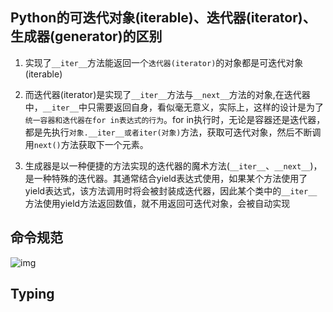 ## Python的可迭代对象(iterable)、迭代器(iterator)、生成器(generator)的区别

1. 实现了`__iter__`方法能返回一个`迭代器(iterator)`的对象都是可迭代对象(iterable)

2. 而迭代器(iterator)是实现了`__iter__`方法与`__next__`方法的对象,在迭代器中，`__iter__`中只需要返回自身，看似毫无意义，实际上，这样的设计是为了`统一容器和迭代器在for in表达式的行为`。for in执行时，无论是容器还是迭代器，都是先执行`对象.__iter__或者iter(对象)`方法，获取可迭代对象，然后不断调用`next()`方法获取下一个元素。
3. 生成器是以一种便捷的方法实现的迭代器的魔术方法(`__iter__`、`__next__`)，是一种特殊的迭代器。其通常结合yield表达式使用，如果某个方法使用了yield表达式，该方法调用时将会被封装成迭代器，因此某个类中的`__iter__`方法使用yield方法返回数值，就不用返回可迭代对象，会被自动实现

## 命令规范

![img](file:////home/yeep/.config/QQ/nt_qq_45a73b733af56fd5106fcb29a0349069/nt_data/Pic/2023-02/Ori/d665f1bbd3479499e6527a0126f83dc5.jpeg)

## Typing



